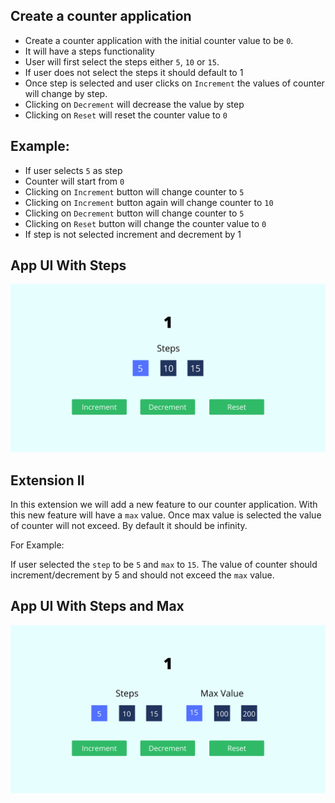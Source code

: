 ## Create a counter application

- Create a counter application with the initial counter value to be `0`.
- It will have a steps functionality
- User will first select the steps either `5`, `10` or `15`.
- If user does not select the steps it should default to 1
- Once step is selected and user clicks on `Increment` the values of counter will change by step.
- Clicking on `Decrement` will decrease the value by step
- Clicking on `Reset` will reset the counter value to `0`

## Example:

- If user selects `5` as step
- Counter will start from `0`
- Clicking on `Increment` button will change counter to `5`
- Clicking on `Increment` button again will change counter to `10`
- Clicking on `Decrement` button will change counter to `5`
- Clicking on `Reset` button will change the counter value to `0`
- If step is not selected increment and decrement by 1

## App UI With Steps

![Counter App With Step](../assets/counter.png)

## Extension II

In this extension we will add a new feature to our counter application. With this new feature will have a `max` value. Once max value is selected the value of counter will not exceed. By default it should be infinity.

For Example:

If user selected the `step` to be `5` and `max` to `15`. The value of counter should increment/decrement by 5 and should not exceed the `max` value.

## App UI With Steps and Max

![Counter App With Step and Max](../assets/max.png)
